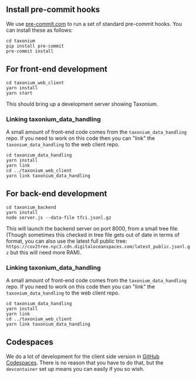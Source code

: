 ## Install pre-commit hooks

We use [pre-commit.com](https://pre-commit.com/) to run a set of standard pre-commit hooks. You can install these as follows:

```
cd taxonium
pip install pre-commit
pre-commit install
```

## For front-end development

```
cd taxonium_web_client
yarn install
yarn start
```

This should bring up a development server showing Taxonium.

### Linking taxonium_data_handling

A small amount of front-end code comes from the `taxonium_data_handling` repo. If you need to work on this code then you can "link" the `taxonium_data_handling` to the web client repo.

```
cd taxonium_data_handling
yarn install
yarn link
cd ../taxonium_web_client
yarn link taxonium_data_handling
```

## For back-end development

```
cd taxonium_backend
yarn install
node server.js --data-file tfci.jsonl.gz
```

This will launch the backend server on port 8000, from a small tree file. (Though sometimes this checked in tree file gets out of date in terms of format, you can also use the latest full public tree: `https://cov2tree.nyc3.cdn.digitaloceanspaces.com/latest_public.jsonl.gz` but this will need more RAM).

### Linking taxonium_data_handling

A small amount of front-end code comes from the `taxonium_data_handling` repo. If you need to work on this code then you can "link" the `taxonium_data_handling` to the web client repo.

```
cd taxonium_data_handling
yarn install
yarn link
cd ../taxonium_web_client
yarn link taxonium_data_handling
```

## Codespaces

We do a lot of development for the client side version in [GitHub Codespaces](https://github.com/codespaces). There is no reason that you have to do that, but the `devcontainer` set up means you can easily if you so wish.
